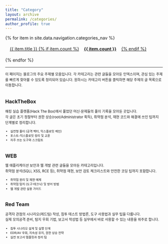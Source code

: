 ```yaml
---
title: "Category"
layout: archive
permalink: /categories/
author_profile: true
---
```


<style>
/* 가로 나열용 (충돌 방지 네임스페이스) */
.categories-page .category-list {
  display: flex !important;
  flex-wrap: wrap !important;        /* 화면 작아지면 다음 줄로 랩 */
  gap: 0.6rem 1rem !important;       /* 행간 0.6rem, 열간 1rem */
  align-items: center !important;
  margin: 0 !important;
  padding: 0 !important;
  list-style: none !important;       /* 불릿 제거 */
}

/* 각 아이템을 인라인처럼 동작하게 (버튼과 간격) */
.categories-page .category-item {
  display: inline-block !important;
  margin: 0 !important;
  padding: 0 !important;
  vertical-align: middle;
}

/* 버튼(테마 .btn)과 조합했을 때 간격/높이 정리 */
.categories-page .category-item .btn {
  display: inline-flex;              /* 내용(텍스트+badge) 가운데 맞춤 */
  align-items: center;
  gap: 0.5rem;
  padding: 0.45rem 0.9rem;           /* 버튼 크기 조정 (원하면 값 변경) */
  white-space: nowrap;               /* 버튼 내 텍스트 줄바꿈 방지 */
}

/* 숫자 배지가 있다면 보기 좋게 */
.categories-page .btn-badge {
  display:inline-block;
  padding:0.12rem 0.48rem;
  border-radius:999px;
  font-weight:700;
  font-size:0.85rem;
  background: rgba(255,255,255,0.12);
  color: inherit;
}

/* 작은 화면에서는 버튼을 가득 너비로 (선택 사항) */
@media (max-width: 520px) {
  .categories-page .category-list {
    justify-content: flex-start;
  }
  .categories-page .category-item {
    width: 100% !important;
  }
  .categories-page .category-item .btn {
    width: 100%;
    justify-content: space-between;
  }
}

.category-section h2 {
  font-size: 1rem;
  margin-top: 2rem;
}
.category-section p {
  font-size: 0.7rem;
  line-height: 1.6;
}
.category-section ul {
  font-size: 0.6rem;
  line-height: 1.5;
}
</style>

<div class="categories-page">
  <ul class="category-list">
    {% for item in site.data.navigation.categories_nav %}
      <li class="category-item">
        <a class="btn btn--primary" href="{{ item.url | relative_url }}">
          {{ item.title }}
          {% if item.count %}<span class="btn-badge">{{ item.count }}</span>{% endif %}
        </a>
      </li>
    {% endfor %}
  </ul>
</div>

---

<div class="category-section">
  <p>
    이 페이지는 블로그의 주요 주제별 모음입니다.  
    각 카테고리는 관련 글들을 모아둔 인덱스이며, 관심 있는 주제를 빠르게 찾아볼 수 있도록 정리되어 있습니다.  
    원하시는 카테고리 버튼을 클릭하면 해당 주제의 글 목록으로 이동합니다.
  </p>
  <h2>HackTheBox</h2>
  <p>
    해킹 실습 플랫폼(Hack The Box)에서 풀었던 머신·문제들의 풀이 기록을 모아둔 곳입니다.<br>
    각 글은 초기 정찰부터 권한 상승(root/Administrator 획득), 취약점 분석, 재현 코드와 해결에 쓰인 팁까지 단계별로 정리합니다.
  </p>
  <ul>
    <li>실전형 풀이 (공격 벡터, 익스플로잇 체인)</li>
    <li>포스트-익스플로잇 정리 및 교훈</li>
    <li>자주 쓰는 도구와 스크립트</li>
  </ul>

  <h2>WEB</h2>
  <p>
    웹 애플리케이션 보안과 웹 개발 관련 글들을 모아둔 카테고리입니다.<br>
    취약점 분석(SQLi, XSS, RCE 등), 취약점 재현, 보안 검토 체크리스트와 안전한 코딩 팁까지 포함합니다.
  </p>
  <ul>
    <li>취약점 원리 및 재현 예제</li>
    <li>취약점 탐지 (도구·테크닉) 및 방어 방법</li>
    <li>웹 개발 관련 실용 가이드</li>
  </ul>

  <h2>Red Team</h2>
  <p>
    공격자 관점의 시나리오(레드팀) 작성, 침투 테스트 방법론, 도구 사용법과 실무 팁을 다룹니다.<br>
    실제 모의공격 준비, 탐지 우회 기법, 보고서 작성법 등 실무에서 바로 사용할 수 있는 내용을 위주로 합니다.
  </p>
  <ul>
    <li>침투 시나리오 설계 및 실행 단계</li>
    <li>EDR/AV 우회, 지속성 유지, 권한 상승 전략</li>
    <li>실전 보고서 템플릿과 정리 팁</li>
  </ul>
</div>